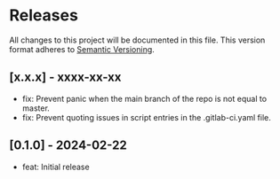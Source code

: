 # Releases
All changes to this project will be documented in this file. This version
format adheres to [Semantic Versioning](https://semver.org/spec/v2.0.0.html).

## [x.x.x] - xxxx-xx-xx

- fix: Prevent panic when the main branch of the repo is not equal to master.
- fix: Prevent quoting issues in script entries in the .gitlab-ci.yaml file.

## [0.1.0] - 2024-02-22

- feat: Initial release
